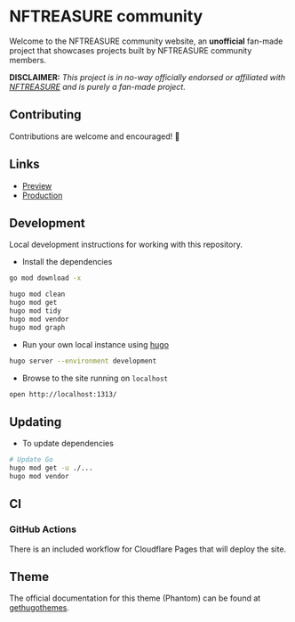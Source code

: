 # NFTREASURE community

Welcome to the NFTREASURE community website, an **unofficial** fan-made project that showcases projects built by NFTREASURE community members.

**DISCLAIMER:** _This project is in no-way officially endorsed or affiliated with [NFTREASURE](https://nftreasure.com/) and is purely a fan-made project._

## Contributing

Contributions are welcome and encouraged! 🥳

## Links

- [Preview](https://preview.nftreasure.community)
- [Production](https://nftreasure.community)

## Development

Local development instructions for working with this repository.

- Install the dependencies

```bash
go mod download -x

hugo mod clean
hugo mod get
hugo mod tidy
hugo mod vendor
hugo mod graph
```

- Run your own local instance using [hugo](https://gohugo.io)

```bash
hugo server --environment development
```

- Browse to the site running on `localhost`

```bash
open http://localhost:1313/
```

## Updating

- To update dependencies

```bash
# Update Go
hugo mod get -u ./...
hugo mod vendor
```

## CI

### GitHub Actions

There is an included workflow for Cloudflare Pages that will deploy the site.

## Theme

The official documentation for this theme (Phantom) can be found at [gethugothemes](https://docs.gethugothemes.com/phantom).
